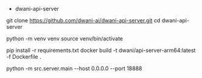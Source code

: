 
- dwani-api-server

git clone https://github.com/dwani-ai/dwani-api-server.git
cd dwani-api-server

python -m venv venv
source venv/bin/activate

pip install -r requirements.txt
docker build -t dwani/api-server-arm64:latest -f Dockerfile .



 python -m src.server.main --host 0.0.0.0 --port 18888
 